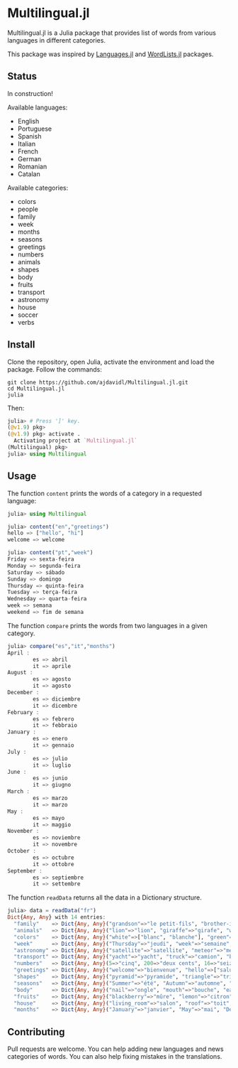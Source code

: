 # Multilingual.jl

Multilingual.jl is a Julia package that provides list of words from various languages in different categories.

This package was inspired by [Languages.jl](https://github.com/JuliaText/Languages.jl) and [WordLists.jl](https://github.com/LilithHafner/WordLists.jl) packages.

## Status

In construction!

Available languages:
- English
- Portuguese
- Spanish
- Italian
- French
- German
- Romanian
- Catalan

Available categories:
- colors
- people
- family
- week
- months
- seasons
- greetings
- numbers
- animals
- shapes
- body
- fruits
- transport
- astronomy
- house
- soccer
- verbs

## Install

Clone the repository, open Julia, activate the environment and load the package. Follow the commands:

```shell
git clone https://github.com/ajdavidl/Multilingual.jl.git
cd Multilingual.jl
julia
```
Then:

```Julia
julia> # Press ']' key.
(@v1.9) pkg>
(@v1.9) pkg> activate .
  Activating project at `Multilingual.jl`
(Multilingual) pkg> 
julia> using Multilingual
```

## Usage

The function `content` prints the words of a category in a requested language:

```Julia
julia> using Multilingual

julia> content("en","greetings")
hello => ["hello", "hi"]
welcome => welcome

julia> content("pt","week")
Friday => sexta-feira
Monday => segunda-feira
Saturday => sábado
Sunday => domingo
Thursday => quinta-feira
Tuesday => terça-feira
Wednesday => quarta-feira
week => semana
weekend => fim de semana
```

The function `compare` prints the words from two languages in a given category.

```Julia
julia> compare("es","it","months")
April :
        es => abril
        it => aprile
August :
        es => agosto
        it => agosto
December :
        es => diciembre
        it => dicembre
February :
        es => febrero
        it => febbraio
January :
        es => enero
        it => gennaio
July :
        es => julio
        it => luglio
June :
        es => junio
        it => giugno
March :
        es => marzo
        it => marzo
May :
        es => mayo
        it => maggio
November :
        es => noviembre
        it => novembre
October :
        es => octubre
        it => ottobre
September :
        es => septiembre
        it => settembre
```

The function `readData` returns all the data in a Dictionary structure.

```Julia
julia> data = readData("fr")
Dict{Any, Any} with 14 entries:
  "family"    => Dict{Any, Any}("grandson"=>"le petit-fils", "brother-in-law"=> ...
  "animals"   => Dict{Any, Any}("lion"=>"lion", "giraffe"=>"girafe", "whale"=> ...
  "colors"    => Dict{Any, Any}("white"=>["blanc", "blanche"], "green"=>["vert", ...
  "week"      => Dict{Any, Any}("Thursday"=>"jeudi", "week"=>"semaine", "Wednesday" ...
  "astronomy" => Dict{Any, Any}("satellite"=>"satellite", "meteor"=>"météore",  ...
  "transport" => Dict{Any, Any}("yacht"=>"yacht", "truck"=>"camion", "bus"=>"bus", ...
  "numbers"   => Dict{Any, Any}(5=>"cinq", 200=>"deux cents", 16=>"seize", 20=> ...
  "greetings" => Dict{Any, Any}("welcome"=>"bienvenue", "hello"=>["salut", "bonjour" ...
  "shapes"    => Dict{Any, Any}("pyramid"=>"pyramide", "triangle"=>"triangle", ...
  "seasons"   => Dict{Any, Any}("Summer"=>"été", "Autumn"=>"automne", "Spring" ...
  "body"      => Dict{Any, Any}("nail"=>"ongle", "mouth"=>"bouche", "ear"=> ...
  "fruits"    => Dict{Any, Any}("blackberry"=>"mûre", "lemon"=>"citron", "pear" ...
  "house"     => Dict{Any, Any}("living_room"=>"salon", "roof"=>"toit", "toilet" ...
  "months"    => Dict{Any, Any}("January"=>"janvier", "May"=>"mai", "December" ...
```


## Contributing

Pull requests are welcome. You can help adding new languages and news categories of words. You can also help fixing mistakes in the translations.

